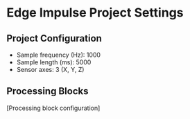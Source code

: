 # Edge Impulse Project Settings

## Project Configuration
- Sample frequency (Hz): 1000
- Sample length (ms): 5000
- Sensor axes: 3 (X, Y, Z)

## Processing Blocks
[Processing block configuration]
